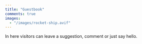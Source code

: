 ```yaml
---
title: "Guestbook"
comments: true
images:
  - "/images/rocket-ship.avif"
---
```


In here visitors can leave a suggestion, comment or just say hello.